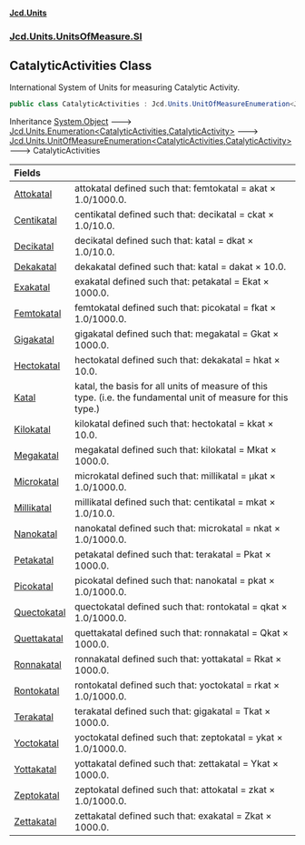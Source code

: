 #### [Jcd.Units](index.md 'index')
### [Jcd.Units.UnitsOfMeasure.SI](Jcd.Units.UnitsOfMeasure.SI.md 'Jcd.Units.UnitsOfMeasure.SI')

## CatalyticActivities Class

International System of Units for measuring Catalytic Activity.

```csharp
public class CatalyticActivities : Jcd.Units.UnitOfMeasureEnumeration<Jcd.Units.UnitsOfMeasure.SI.CatalyticActivities, Jcd.Units.UnitTypes.CatalyticActivity>
```

Inheritance [System.Object](https://docs.microsoft.com/en-us/dotnet/api/System.Object 'System.Object') &#129106; [Jcd.Units.Enumeration&lt;](Enumeration_TEnumeration,T_.md 'Jcd.Units.Enumeration<TEnumeration,T>')[CatalyticActivities](CatalyticActivities.md 'Jcd.Units.UnitsOfMeasure.SI.CatalyticActivities')[,](Enumeration_TEnumeration,T_.md 'Jcd.Units.Enumeration<TEnumeration,T>')[CatalyticActivity](CatalyticActivity.md 'Jcd.Units.UnitTypes.CatalyticActivity')[&gt;](Enumeration_TEnumeration,T_.md 'Jcd.Units.Enumeration<TEnumeration,T>') &#129106; [Jcd.Units.UnitOfMeasureEnumeration&lt;](UnitOfMeasureEnumeration_TEnumeration,T_.md 'Jcd.Units.UnitOfMeasureEnumeration<TEnumeration,T>')[CatalyticActivities](CatalyticActivities.md 'Jcd.Units.UnitsOfMeasure.SI.CatalyticActivities')[,](UnitOfMeasureEnumeration_TEnumeration,T_.md 'Jcd.Units.UnitOfMeasureEnumeration<TEnumeration,T>')[CatalyticActivity](CatalyticActivity.md 'Jcd.Units.UnitTypes.CatalyticActivity')[&gt;](UnitOfMeasureEnumeration_TEnumeration,T_.md 'Jcd.Units.UnitOfMeasureEnumeration<TEnumeration,T>') &#129106; CatalyticActivities

| Fields | |
| :--- | :--- |
| [Attokatal](CatalyticActivities.Attokatal.md 'Jcd.Units.UnitsOfMeasure.SI.CatalyticActivities.Attokatal') | attokatal defined such that: femtokatal = akat × 1.0/1000.0. |
| [Centikatal](CatalyticActivities.Centikatal.md 'Jcd.Units.UnitsOfMeasure.SI.CatalyticActivities.Centikatal') | centikatal defined such that: decikatal = ckat × 1.0/10.0. |
| [Decikatal](CatalyticActivities.Decikatal.md 'Jcd.Units.UnitsOfMeasure.SI.CatalyticActivities.Decikatal') | decikatal defined such that: katal = dkat × 1.0/10.0. |
| [Dekakatal](CatalyticActivities.Dekakatal.md 'Jcd.Units.UnitsOfMeasure.SI.CatalyticActivities.Dekakatal') | dekakatal defined such that: katal = dakat × 10.0. |
| [Exakatal](CatalyticActivities.Exakatal.md 'Jcd.Units.UnitsOfMeasure.SI.CatalyticActivities.Exakatal') | exakatal defined such that: petakatal = Ekat × 1000.0. |
| [Femtokatal](CatalyticActivities.Femtokatal.md 'Jcd.Units.UnitsOfMeasure.SI.CatalyticActivities.Femtokatal') | femtokatal defined such that: picokatal = fkat × 1.0/1000.0. |
| [Gigakatal](CatalyticActivities.Gigakatal.md 'Jcd.Units.UnitsOfMeasure.SI.CatalyticActivities.Gigakatal') | gigakatal defined such that: megakatal = Gkat × 1000.0. |
| [Hectokatal](CatalyticActivities.Hectokatal.md 'Jcd.Units.UnitsOfMeasure.SI.CatalyticActivities.Hectokatal') | hectokatal defined such that: dekakatal = hkat × 10.0. |
| [Katal](CatalyticActivities.Katal.md 'Jcd.Units.UnitsOfMeasure.SI.CatalyticActivities.Katal') | katal, the basis for all units of measure of this type. (i.e. the fundamental unit of measure for this type.) |
| [Kilokatal](CatalyticActivities.Kilokatal.md 'Jcd.Units.UnitsOfMeasure.SI.CatalyticActivities.Kilokatal') | kilokatal defined such that: hectokatal = kkat × 10.0. |
| [Megakatal](CatalyticActivities.Megakatal.md 'Jcd.Units.UnitsOfMeasure.SI.CatalyticActivities.Megakatal') | megakatal defined such that: kilokatal = Mkat × 1000.0. |
| [Microkatal](CatalyticActivities.Microkatal.md 'Jcd.Units.UnitsOfMeasure.SI.CatalyticActivities.Microkatal') | microkatal defined such that: millikatal = μkat × 1.0/1000.0. |
| [Millikatal](CatalyticActivities.Millikatal.md 'Jcd.Units.UnitsOfMeasure.SI.CatalyticActivities.Millikatal') | millikatal defined such that: centikatal = mkat × 1.0/10.0. |
| [Nanokatal](CatalyticActivities.Nanokatal.md 'Jcd.Units.UnitsOfMeasure.SI.CatalyticActivities.Nanokatal') | nanokatal defined such that: microkatal = nkat × 1.0/1000.0. |
| [Petakatal](CatalyticActivities.Petakatal.md 'Jcd.Units.UnitsOfMeasure.SI.CatalyticActivities.Petakatal') | petakatal defined such that: terakatal = Pkat × 1000.0. |
| [Picokatal](CatalyticActivities.Picokatal.md 'Jcd.Units.UnitsOfMeasure.SI.CatalyticActivities.Picokatal') | picokatal defined such that: nanokatal = pkat × 1.0/1000.0. |
| [Quectokatal](CatalyticActivities.Quectokatal.md 'Jcd.Units.UnitsOfMeasure.SI.CatalyticActivities.Quectokatal') | quectokatal defined such that: rontokatal = qkat × 1.0/1000.0. |
| [Quettakatal](CatalyticActivities.Quettakatal.md 'Jcd.Units.UnitsOfMeasure.SI.CatalyticActivities.Quettakatal') | quettakatal defined such that: ronnakatal = Qkat × 1000.0. |
| [Ronnakatal](CatalyticActivities.Ronnakatal.md 'Jcd.Units.UnitsOfMeasure.SI.CatalyticActivities.Ronnakatal') | ronnakatal defined such that: yottakatal = Rkat × 1000.0. |
| [Rontokatal](CatalyticActivities.Rontokatal.md 'Jcd.Units.UnitsOfMeasure.SI.CatalyticActivities.Rontokatal') | rontokatal defined such that: yoctokatal = rkat × 1.0/1000.0. |
| [Terakatal](CatalyticActivities.Terakatal.md 'Jcd.Units.UnitsOfMeasure.SI.CatalyticActivities.Terakatal') | terakatal defined such that: gigakatal = Tkat × 1000.0. |
| [Yoctokatal](CatalyticActivities.Yoctokatal.md 'Jcd.Units.UnitsOfMeasure.SI.CatalyticActivities.Yoctokatal') | yoctokatal defined such that: zeptokatal = ykat × 1.0/1000.0. |
| [Yottakatal](CatalyticActivities.Yottakatal.md 'Jcd.Units.UnitsOfMeasure.SI.CatalyticActivities.Yottakatal') | yottakatal defined such that: zettakatal = Ykat × 1000.0. |
| [Zeptokatal](CatalyticActivities.Zeptokatal.md 'Jcd.Units.UnitsOfMeasure.SI.CatalyticActivities.Zeptokatal') | zeptokatal defined such that: attokatal = zkat × 1.0/1000.0. |
| [Zettakatal](CatalyticActivities.Zettakatal.md 'Jcd.Units.UnitsOfMeasure.SI.CatalyticActivities.Zettakatal') | zettakatal defined such that: exakatal = Zkat × 1000.0. |
